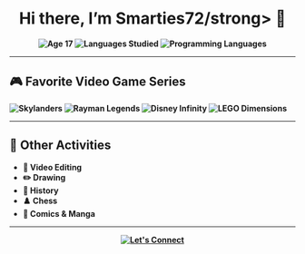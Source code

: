 <!-- 👋 Welcome Header -->
<h1 align="center">Hi there, I’m <strong>Smarties72/strong> 👋</h1>
<p align="center">
  <img src="https://img.shields.io/badge/Age-17-ff69b4?style=flat&logo=birthdaycake" alt="Age 17" />
  <img src="https://img.shields.io/badge/Spoken%20Languages-English%2FSpanish%2FRussian-4c1?style=flat&logo=polyglot" alt="Languages Studied" />
  <img src="https://img.shields.io/badge/Code%20Languages-Python%2FHTML%2FCSS%2FC%2B%2B%2FJavaScript-007ec6?style=flat&logo=programminglanguage" alt="Programming Languages" />
</p>

---

## 🎮 Favorite Video Game Series
<p>
  <img src="https://img.shields.io/badge/Skylanders-FF7F00?style=flat&logo=gamecube" alt="Skylanders" />
  <img src="https://img.shields.io/badge/Rayman%20Legends-00AEEF?style=flat&logo=ubisoft" alt="Rayman Legends" />
  <img src="https://img.shields.io/badge/Disney%20Infinity-00358E?style=flat&logo=disney" alt="Disney Infinity" />
  <img src="https://img.shields.io/badge/LEGO%20Dimensions-D11E24?style=flat&logo=lego" alt="LEGO Dimensions" />
</p>

---

## 🎨 Other Activities
- 🎥 Video Editing  
- ✏️ Drawing  
- 📜 History  
- ♟️ Chess  
- 📖 Comics & Manga  

---

<div align="center">
  <a href="https://github.com/your-username">
    <img src="https://img.shields.io/badge/Let's%20Connect!-4A154B?style=flat&logo=github" alt="Let's Connect" />
  </a>
</div>
